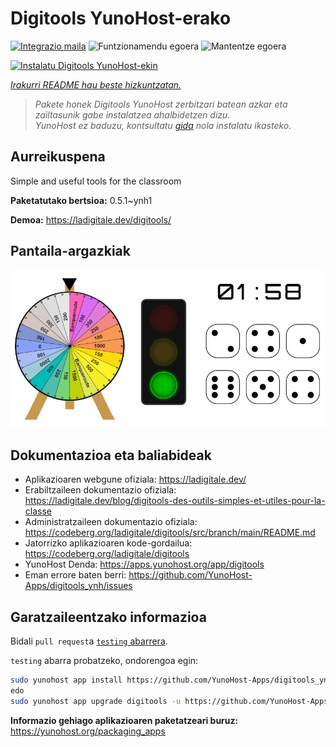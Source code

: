 <!--
Ohart ongi: README hau automatikoki sortu da <https://github.com/YunoHost/apps/tree/master/tools/readme_generator>ri esker
EZ editatu eskuz.
-->

# Digitools YunoHost-erako

[![Integrazio maila](https://apps.yunohost.org/badge/integration/digitools)](https://ci-apps.yunohost.org/ci/apps/digitools/)
![Funtzionamendu egoera](https://apps.yunohost.org/badge/state/digitools)
![Mantentze egoera](https://apps.yunohost.org/badge/maintained/digitools)

[![Instalatu Digitools YunoHost-ekin](https://install-app.yunohost.org/install-with-yunohost.svg)](https://install-app.yunohost.org/?app=digitools)

*[Irakurri README hau beste hizkuntzatan.](./ALL_README.md)*

> *Pakete honek Digitools YunoHost zerbitzari batean azkar eta zailtasunik gabe instalatzea ahalbidetzen dizu.*  
> *YunoHost ez baduzu, kontsultatu [gida](https://yunohost.org/install) nola instalatu ikasteko.*

## Aurreikuspena

Simple and useful tools for the classroom

**Paketatutako bertsioa:** 0.5.1~ynh1

**Demoa:** <https://ladigitale.dev/digitools/>

## Pantaila-argazkiak

![Digitools(r)en pantaila-argazkia](./doc/screenshots/screenshot.jpg)

## Dokumentazioa eta baliabideak

- Aplikazioaren webgune ofiziala: <https://ladigitale.dev/>
- Erabiltzaileen dokumentazio ofiziala: <https://ladigitale.dev/blog/digitools-des-outils-simples-et-utiles-pour-la-classe>
- Administratzaileen dokumentazio ofiziala: <https://codeberg.org/ladigitale/digitools/src/branch/main/README.md>
- Jatorrizko aplikazioaren kode-gordailua: <https://codeberg.org/ladigitale/digitools>
- YunoHost Denda: <https://apps.yunohost.org/app/digitools>
- Eman errore baten berri: <https://github.com/YunoHost-Apps/digitools_ynh/issues>

## Garatzaileentzako informazioa

Bidali `pull request`a [`testing` abarrera](https://github.com/YunoHost-Apps/digitools_ynh/tree/testing).

`testing` abarra probatzeko, ondorengoa egin:

```bash
sudo yunohost app install https://github.com/YunoHost-Apps/digitools_ynh/tree/testing --debug
edo
sudo yunohost app upgrade digitools -u https://github.com/YunoHost-Apps/digitools_ynh/tree/testing --debug
```

**Informazio gehiago aplikazioaren paketatzeari buruz:** <https://yunohost.org/packaging_apps>
